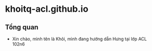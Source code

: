 # khoitq-acl.github.io

## Tổng quan
- Xin chào, mình tên là Khôi, mình đang hướng dẫn Hưng tại lớp ACL 102n6
